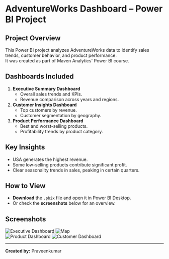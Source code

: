 # AdventureWorks Dashboard – Power BI Project

## Project Overview
This Power BI project analyzes AdventureWorks data to identify sales trends, customer behavior, and product performance.  
It was created as part of Maven Analytics' Power BI course.

## Dashboards Included
1. **Executive Summary Dashboard**
   - Overall sales trends and KPIs.
   - Revenue comparison across years and regions.
2. **Customer Insights Dashboard**
   - Top customers by revenue.
   - Customer segmentation by geography.
3. **Product Performance Dashboard**
   - Best and worst-selling products.
   - Profitability trends by product category.

## Key Insights
- USA generates the highest revenue.
- Some low-selling products contribute significant profit.
- Clear seasonality trends in sales, peaking in certain quarters.

## How to View
- **Download** the `.pbix` file and open it in Power BI Desktop.
- Or check the **screenshots** below for an overview.

## Screenshots
![Executive Dashboard](DashboardScreenshots/ExecDashboardScreenshot.png)
![Map](Dashboard%Screenshots/Map%Screenshot.png)  
![Product Dashboard](Dashboard%Screenshots/Product%details%Screenshot.png)
![Customer Dashboard](Dashboard%Screenshots/Customer%details%Screenshot.png)

---
**Created by:** Praveenkumar
